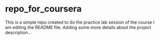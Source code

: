 # repo_for_coursera
This is a simple repo created to do the practice lab session of the course
I am editing the README file. Adding some more details about the project description...

